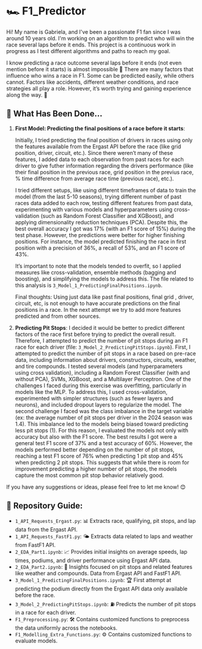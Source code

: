# 🏎️ F1_Predictor

Hi! My name is Gabriela, and I've been a passionate F1 fan since I was around 10 years old. I'm working on an algorithm to predict who will win the race several laps before it ends. This project is a continuous work in progress as I test different algorithms and paths to reach my goal.

I know predicting a race outcome several laps before it ends (not even mention before it starts) is almost impossible 🥲 There are many factors that influence who wins a race in F1. Some can be predicted easily, while others cannot. Factors like accidents, different weather conditions, and race strategies all play a role. However, it’s worth trying and gaining experience along the way. 💪

## 🚀 What Has Been Done...

1. **First Model: Predicting the final positions of a race before it starts**:
   
   Initially, I tried predicting the final position of drivers in races using only the features available from the Ergast API before the race (like grid position, driver, circuit, etc.). Since there weren’t many of these features, I added data to each observation from past races for each driver to give futher information regarding the drivers performance (like their final position in the previous race, grid position in the previus race, % time difference from average race time (previous race), etc.).
   
   I tried different setups, like using different timeframes of data to train the model (from the last 5-10 seasons), trying different number of past races data added to each row, testing different features from past data, experimenting with various models and hyperparameters using cross-validation (such as Random Forest Classifier and XGBoost), and applying dimensionality reduction techniques (PCA). Despite this, the best overall accuracy I got was 17% (with an F1 score of 15%) during the test phase. However, the predictions were better for higher finishing positions. For instance, the model predicted finishing the race in first position with a precision of 36%, a recall of 53%, and an F1 score of 43%.
   
   It’s important to note that the models tended to overfit, so I applied measures like cross-validation, ensemble methods (bagging and boosting), and simplifying the models to address this. The file related to this analysis is `3_Model_1_PredictingFinalPositions.ipynb`.

   Final thoughts: Using just data like past final positions, final grid , driver, circuit, etc, is not enough to have accurate predictions on the final positions in a race. In the next attempt we try to add more features predicted and from other sources.

2. **Predicting Pit Stops**: I decided it would be better to predict different factors of the race first before trying to predict the overall result. Therefore, I attempted to predict the number of pit stops during an F1 race for each driver (file: `3_Model_2_PredictingPitStops.ipynb`).
   First, I attempted to predict the number of pit stops in a race based on pre-race data, including information about drivers, constructors, circuits, weather, and tire compounds. I tested several models (and hyperparameters using cross validation), including a Random Forest Classifier (with and without PCA), SVMs, XGBoost, and a Multilayer Perceptron. One of the challenges I faced during this exercise was overfitting, particularly in models like the MLP. To address this, I used cross-validation, experimented with simpler structures (such as fewer layers and neurons), and included dropout layers to regularize the model. The second challenge I faced was the class imbalance in the target variable (ex: the average number of pit stops per driver in the 2024 season was 1.4). This imbalance led to the models being biased toward predicting less pit stops (1). For this reason, I evaluated the models not only with accuracy but also with the F1 score. The best results I got were a general test F1 score of 37% and a test accuracy of 60%. However, the models performed better depending on the number of pit stops, reaching a test F1 score of 76% when predicting 1 pit stop and 45% when predicting 2 pit stops. This suggests that while there is room for improvement predicting a higher number of pit stops, the models capture the most common pit stop behavior relatively good.
   
If you have any suggestions or ideas, please feel free to let me know! 😊

## 📂 Repository Guide:

- `1_API_Requests_Ergast.py`: 📊 Extracts race, qualifying, pit stops, and lap data from the Ergast API.
- `1_API_Requests_FastF1.py`: 🌤️ Extracts data related to laps and weather from FastF1 API.
- `2_EDA_Part1.ipynb`: 📈 Provides initial insights on average speeds, lap times, podiums, and driver performance using Ergast API data.
- `2_EDA_Part2.ipynb`: 🛞 Insights focused on pit stops and related features like weather and compounds. Data from Ergast API and FastF1 API.
- `3_Model_1_PredictingFinalPositions.ipynb`: 🏆 First attempt at predicting the podium directly from the Ergast API data only available before the race.
- `3_Model_2_PredictingPitStops.ipynb`: ⛽ Predicts the number of pit stops in a race for each driver.
- `F1_Preprocessing.py`: 🛠️ Contains customized functions to preprocess the data uniformly across the notebooks.
- `F1_Modelling_Extra_Functions.py`: ⚙️ Contains customized functions to evaluate models.

